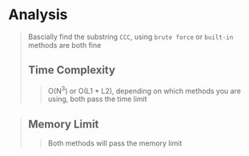 # Analysis
> Bascially find the substring ```CCC```, using ```brute force``` or ```built-in``` methods are both fine
> ## Time Complexity
>> O(N<sup>3</sup>) or O(L1 * L2), depending on which methods you are using, both pass the time limit

> ## Memory Limit
>> Both methods will pass the memory limit
